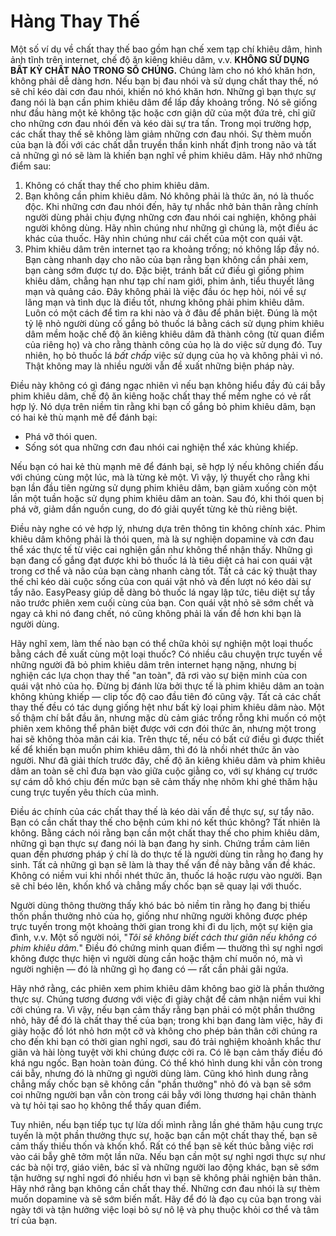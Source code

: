 # Hàng Thay Thế

Một số ví dụ về chất thay thế bao gồm hạn chế xem tạp chí khiêu dâm, hình ảnh tĩnh trên internet, chế độ ăn kiêng khiêu dâm, v.v. **KHÔNG SỬ DỤNG BẤT KỲ CHẤT NÀO TRONG SỐ CHÚNG.** Chúng làm cho nó khó khăn hơn, không phải dễ dàng hơn. Nếu bạn bị đau nhói và sử dụng chất thay thế, nó sẽ chỉ kéo dài cơn đau nhói, khiến nó khó khăn hơn. Những gì bạn thực sự đang nói là bạn cần phim khiêu dâm để lấp đầy khoảng trống. Nó sẽ giống như đầu hàng một kẻ không tặc hoặc cơn giận dữ của một đứa trẻ, chỉ giữ cho những cơn đau nhói đến và kéo dài sự tra tấn. Trong mọi trường hợp, các chất thay thế sẽ không làm giảm những cơn đau nhói. Sự thèm muốn của bạn là đối với các chất dẫn truyền thần kinh nhất định trong não và tất cả những gì nó sẽ làm là khiến bạn nghĩ về phim khiêu dâm. Hãy nhớ những điểm sau:

1.  Không có chất thay thế cho phim khiêu dâm.
2.  Bạn không cần phim khiêu dâm. Nó không phải là thức ăn, nó là thuốc độc. Khi những cơn đau nhói đến, hãy tự nhắc nhở bản thân rằng chính người dùng phải chịu đựng những cơn đau nhói cai nghiện, không phải người không dùng. Hãy nhìn chúng như những gì chúng là, một điều ác khác của thuốc. Hãy nhìn chúng như cái chết của một con quái vật.
3.  Phim khiêu dâm trên internet tạo ra khoảng trống; nó không lấp đầy nó. Bạn càng nhanh dạy cho não của bạn rằng bạn không cần phải xem, bạn càng sớm được tự do. Đặc biệt, tránh bất cứ điều gì giống phim khiêu dâm, chẳng hạn như tạp chí nam giới, phim ảnh, tiểu thuyết lãng mạn và quảng cáo. Đây không phải là việc đầu óc hẹp hòi, nói về sự lãng mạn và tình dục là điều tốt, nhưng không phải phim khiêu dâm. Luôn có một cách để tìm ra khi nào và ở đâu để phân biệt. Đúng là một tỷ lệ nhỏ người dùng cố gắng bỏ thuốc lá bằng cách sử dụng phim khiêu dâm mềm hoặc chế độ ăn kiêng khiêu dâm đã thành công (từ quan điểm của riêng họ) và cho rằng thành công của họ là do việc sử dụng đó. Tuy nhiên, họ bỏ thuốc lá *bất chấp* việc sử dụng của họ và không phải vì nó. Thật không may là nhiều người vẫn đề xuất những biện pháp này.

Điều này không có gì đáng ngạc nhiên vì nếu bạn không hiểu đầy đủ cái bẫy phim khiêu dâm, chế độ ăn kiêng hoặc chất thay thế mềm nghe có vẻ rất hợp lý. Nó dựa trên niềm tin rằng khi bạn cố gắng bỏ phim khiêu dâm, bạn có hai kẻ thù mạnh mẽ để đánh bại:

* Phá vỡ thói quen.
* Sống sót qua những cơn đau nhói cai nghiện thể xác khủng khiếp.

Nếu bạn có hai kẻ thù mạnh mẽ để đánh bại, sẽ hợp lý nếu không chiến đấu với chúng cùng một lúc, mà là từng kẻ một. Vì vậy, lý thuyết cho rằng khi bạn lần đầu tiên ngừng sử dụng phim khiêu dâm, bạn giảm xuống còn một lần một tuần hoặc sử dụng phim khiêu dâm an toàn. Sau đó, khi thói quen bị phá vỡ, giảm dần nguồn cung, do đó giải quyết từng kẻ thù riêng biệt.

Điều này nghe có vẻ hợp lý, nhưng dựa trên thông tin không chính xác. Phim khiêu dâm không phải là thói quen, mà là sự nghiện dopamine và cơn đau thể xác thực tế từ việc cai nghiện gần như không thể nhận thấy. Những gì bạn đang cố gắng đạt được khi bỏ thuốc lá là tiêu diệt cả hai con quái vật trong cơ thể và não của bạn càng nhanh càng tốt. Tất cả các kỹ thuật thay thế chỉ kéo dài cuộc sống của con quái vật nhỏ và đến lượt nó kéo dài sự tẩy não. EasyPeasy giúp dễ dàng bỏ thuốc lá ngay lập tức, tiêu diệt sự tẩy não trước phiên xem cuối cùng của bạn. Con quái vật nhỏ sẽ sớm chết và ngay cả khi nó đang chết, nó cũng không phải là vấn đề hơn khi bạn là người dùng.

Hãy nghĩ xem, làm thế nào bạn có thể chữa khỏi sự nghiện một loại thuốc bằng cách đề xuất cùng một loại thuốc? Có nhiều câu chuyện trực tuyến về những người đã bỏ phim khiêu dâm trên internet hạng nặng, nhưng bị nghiện các lựa chọn thay thế "an toàn", đã rơi vào sự biện minh của con quái vật nhỏ của họ. Đừng bị đánh lừa bởi thực tế là phim khiêu dâm an toàn không khủng khiếp — clip tốc độ cao đầu tiên đó cũng vậy. Tất cả các chất thay thế đều có tác dụng giống hệt như bất kỳ loại phim khiêu dâm nào. Một số thậm chí bắt đầu ăn, nhưng mặc dù cảm giác trống rỗng khi muốn có một phiên xem không thể phân biệt được với cơn đói thức ăn, nhưng một trong hai sẽ không thỏa mãn cái kia. Trên thực tế, nếu có bất cứ điều gì được thiết kế để khiến bạn muốn phim khiêu dâm, thì đó là nhồi nhét thức ăn vào người. Như đã giải thích trước đây, chế độ ăn kiêng khiêu dâm và phim khiêu dâm an toàn sẽ chỉ đưa bạn vào giữa cuộc giằng co, với sự kháng cự trước sự cám dỗ khó chịu đến mức bạn sẽ cảm thấy nhẹ nhõm khi ghé thăm hậu cung trực tuyến yêu thích của mình.

Điều ác chính của các chất thay thế là kéo dài vấn đề thực sự, sự tẩy não. Bạn có cần chất thay thế cho bệnh cúm khi nó kết thúc không? Tất nhiên là không. Bằng cách nói rằng bạn cần một chất thay thế cho phim khiêu dâm, những gì bạn thực sự đang nói là bạn đang hy sinh. Chứng trầm cảm liên quan đến phương pháp ý chí là do thực tế là người dùng tin rằng họ đang hy sinh. Tất cả những gì bạn sẽ làm là thay thế vấn đề này bằng vấn đề khác. Không có niềm vui khi nhồi nhét thức ăn, thuốc lá hoặc rượu vào người. Bạn sẽ chỉ béo lên, khốn khổ và chẳng mấy chốc bạn sẽ quay lại với thuốc.

Người dùng thông thường thấy khó bác bỏ niềm tin rằng họ đang bị thiếu thốn phần thưởng nhỏ của họ, giống như những người không được phép trực tuyến trong một khoảng thời gian trong khi đi du lịch, một sự kiện gia đình, v.v. Một số người nói, "*Tôi sẽ không biết cách thư giãn nếu không có phim khiêu dâm.*" Điều đó chứng minh quan điểm — thường thì sự nghỉ ngơi không được thực hiện vì người dùng cần hoặc thậm chí muốn nó, mà vì người nghiện — đó là những gì họ đang có — rất cần phải gãi ngứa.

Hãy nhớ rằng, các phiên xem phim khiêu dâm không bao giờ là phần thưởng thực sự. Chúng tương đương với việc đi giày chật để cảm nhận niềm vui khi cởi chúng ra. Vì vậy, nếu bạn cảm thấy rằng bạn phải có một phần thưởng nhỏ, hãy để đó là chất thay thế của bạn; trong khi bạn đang làm việc, hãy đi giày hoặc đồ lót nhỏ hơn một cỡ và không cho phép bản thân cởi chúng ra cho đến khi bạn có thời gian nghỉ ngơi, sau đó trải nghiệm khoảnh khắc thư giãn và hài lòng tuyệt vời khi chúng được cởi ra. Có lẽ bạn cảm thấy điều đó khá ngu ngốc. Bạn hoàn toàn đúng. Có thể khó hình dung khi vẫn còn trong cái bẫy, nhưng đó là những gì người dùng làm. Cũng khó hình dung rằng chẳng mấy chốc bạn sẽ không cần "phần thưởng" nhỏ đó và bạn sẽ sớm coi những người bạn vẫn còn trong cái bẫy với lòng thương hại chân thành và tự hỏi tại sao họ không thể thấy quan điểm.

Tuy nhiên, nếu bạn tiếp tục tự lừa dối mình rằng lần ghé thăm hậu cung trực tuyến là một phần thưởng thực sự, hoặc bạn cần một chất thay thế, bạn sẽ cảm thấy thiếu thốn và khốn khổ. Rất có thể bạn sẽ kết thúc bằng việc rơi vào cái bẫy ghê tởm một lần nữa. Nếu bạn cần một sự nghỉ ngơi thực sự như các bà nội trợ, giáo viên, bác sĩ và những người lao động khác, bạn sẽ sớm tận hưởng sự nghỉ ngơi đó nhiều hơn vì bạn sẽ không phải nghiện bản thân. Hãy nhớ rằng bạn không cần chất thay thế. Những cơn đau nhói là sự thèm muốn dopamine và sẽ sớm biến mất. Hãy để đó là đạo cụ của bạn trong vài ngày tới và tận hưởng việc loại bỏ sự nô lệ và phụ thuộc khỏi cơ thể và tâm trí của bạn.
